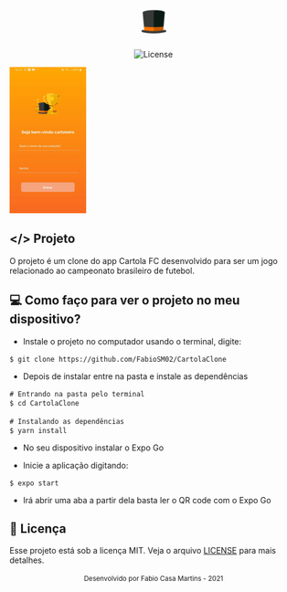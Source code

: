 <h1 align="center">
    <img src=".github/logo.png" alt="icon" height="45" title="Cartola" />
</h1>

<p align="center">
    <img src="https://img.shields.io/static/v1?label=License&message=MIT&color=F5A47D&labelColor=CDCDD1" alt="License" />
</p>

<img src=".github/Screens.jpg?style=flat" alt="screen" style="zoom:25%;" />

## </> Projeto

O projeto é um clone do app Cartola FC desenvolvido para ser um jogo relacionado ao campeonato brasileiro de futebol.

## :computer: Como faço para ver o projeto no meu dispositivo?

- Instale o projeto no computador usando o terminal, digite:

```
$ git clone https://github.com/FabioSM02/CartolaClone
```

- Depois de instalar entre na pasta e instale as dependências

```
# Entrando na pasta pelo terminal
$ cd CartolaClone

# Instalando as dependências
$ yarn install
```

- No seu dispositivo instalar o Expo Go

- Inicie a aplicação digitando:

```
$ expo start
```

- Irá abrir uma aba a partir dela basta ler o QR code com o Expo Go

## :page_with_curl: Licença

Esse projeto está sob a licença MIT. Veja o arquivo [LICENSE](LICENSE.md) para mais detalhes.



<div align="center">
    <small>Desenvolvido por Fabio Casa Martins - 2021</small>
</div>
